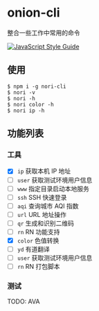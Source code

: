 # onion-cli
整合一些工作中常用的命令

[![JavaScript Style Guide](https://img.shields.io/badge/code_style-standard-brightgreen.svg)](https://standardjs.com)

## 使用
```
$ npm i -g nori-cli
$ nori -v
$ nori -h
$ nori color -h
$ nori ip -h
```

## 功能列表
### 工具
- [x]  `ip`           获取本机 IP 地址
- [ ]  `user`         获取测试环境用户信息
- [ ]  `www`          指定目录启动本地服务
- [ ]  `ssh`          SSH 快速登录
- [ ]  `aqi`          查询城市 AQI 指数
- [ ]  `url`          URL 地址操作
- [ ]  `qr`           生成和识别二维码
- [ ]  `rn`           RN 功能支持
- [x]  `color`        色值转换
- [ ]  `yd`           有道翻译
- [ ]  `user`         获取测试环境用户信息
- [ ]  `rn`           RN 打包脚本

### 测试
TODO: AVA
